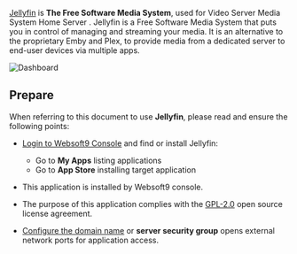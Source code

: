 [Jellyfin](https://jellyfin.org/) is **The Free Software Media System**, used for Video Server Media System Home Server . Jellyfin is a Free Software Media System that puts you in control of managing and streaming your media.  It is an alternative to the proprietary Emby and Plex, to provide media from a dedicated server to end-user devices via multiple apps. 


![Dashboard](https://libs.websoft9.com/Websoft9/DocsPicture/zh/jellyfin/jellyfin-gui-websoft9.png)


## Prepare

When referring to this document to use **Jellyfin**, please read and ensure the following points:

- [Login to Websoft9 Console](./login-console) and find or install Jellyfin:
  - Go to **My Apps** listing applications 
  - Go to **App Store** installing target application

- This application is installed by Websoft9 console.


- The purpose of this application complies with the [GPL-2.0](https://opensource.org/licenses/GPL-2.0) open source license agreement.


- [Configure the domain name](./domain-set) or **server security group** opens external network ports for application access.